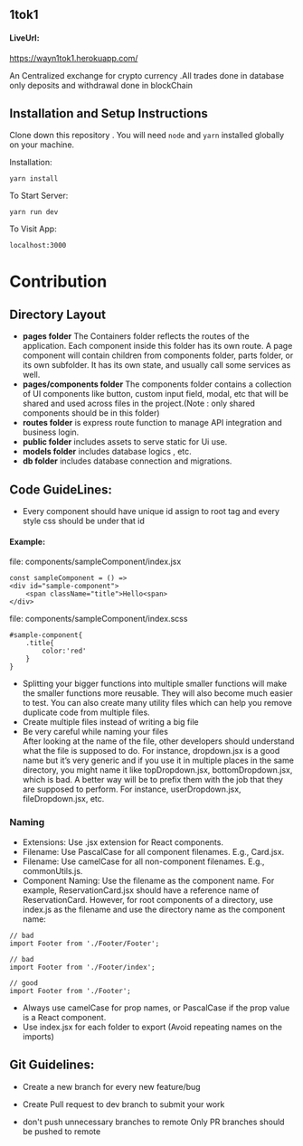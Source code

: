 ## 1tok1

#### LiveUrl:

https://wayn1tok1.herokuapp.com/

An Centralized exchange for crypto currency .All trades done in database only deposits and withdrawal done in blockChain

## Installation and Setup Instructions

Clone down this repository . You will need `node` and `yarn` installed globally on your machine.

Installation:

`yarn install`

To Start Server:

`yarn run dev`

To Visit App:

`localhost:3000`

# Contribution

## Directory Layout

- **pages folder**
  The Containers folder reflects the routes of the application. Each component inside this folder has its own route. A page component will contain children from components folder, parts folder, or its own subfolder. It has its own state, and usually call some services as well.
- **pages/components folder**
  The components folder contains a collection of UI components like button, custom input field, modal, etc that will be shared and used across files in the project.(Note : only shared components should be in this folder)
- **routes folder** is express route function to manage API integration and business login.
- **public folder** includes assets to serve static for Ui use.
- **models folder** includes database logics , etc.
- **db folder** includes database connection and migrations.

## Code GuideLines:

- Every component should have unique id assign to root tag and every style css should be under that id

#### Example:

file: components/sampleComponent/index.jsx

```
const sampleComponent = () =>
<div id="sample-component">
    <span className="title">Hello<span>
</div>
```

file: components/sampleComponent/index.scss

```
#sample-component{
    .title{
        color:'red'
    }
}
```

- Splitting your bigger functions into multiple smaller functions will make the smaller functions more reusable. They will also become much easier to test. You can also create many utility files which can help you remove duplicate code from multiple files.
- Create multiple files instead of writing a big file
- Be very careful while naming your files  
  After looking at the name of the file, other developers should understand what the file is supposed to do.
  For instance, dropdown.jsx is a good name but it’s very generic and if you use it in multiple places in the same directory, you might name it like topDropdown.jsx, bottomDropdown.jsx, which is bad.
  A better way will be to prefix them with the job that they are supposed to perform. For instance, userDropdown.jsx, fileDropdown.jsx, etc.

### Naming

- Extensions: Use .jsx extension for React components.
- Filename: Use PascalCase for all component filenames. E.g., Card.jsx.
- Filename: Use camelCase for all non-component filenames. E.g., commonUtils.js.
- Component Naming: Use the filename as the component name. For example, ReservationCard.jsx should have a reference name of ReservationCard. However, for root components of a directory, use index.js as the filename and use the directory name as the component name:

```
// bad
import Footer from './Footer/Footer';

// bad
import Footer from './Footer/index';

// good
import Footer from './Footer';
```

- Always use camelCase for prop names, or PascalCase if the prop value is a React component.
- Use index.jsx for each folder to export (Avoid repeating names on the imports)

## Git Guidelines:

- Create a new branch for every new feature/bug

- Create Pull request to dev branch to submit your work

- don't push unnecessary branches to remote Only PR branches should be pushed to remote
